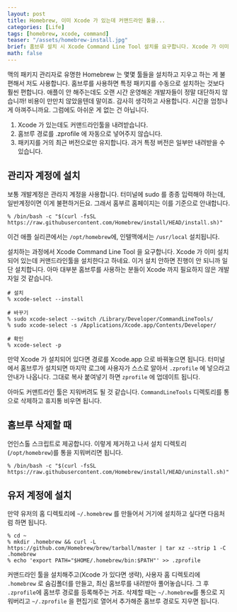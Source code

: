 ```yaml
---
layout: post
title: Homebrew, 이미 Xcode 가 있는데 커맨드라인 툴을...
categories: [Life]
tags: [homebrew, xcode, command]
teaser: "/assets/homebrew-install.jpg"
brief: 홈브루 설치 시 Xcode Command Line Tool 설치를 요구합니다. Xcode 가 이미 깔려 있어는데 설치한다고 합니다. 거부하면 진행되지 않으니까 일단 설치하고 난 뒤에 되돌려놓으면 됩니다.
math: false
---
```


맥의 패키지 관리자로 유명한 Homebrew 는 몇몇 툴들을 설치하고 지우고 하는 게 불편해서 저도 사용합니다. 홈브루를 사용하면 특정 패키지를 수동으로 설치하는 것보다 훨씬 편합니다. 애플이 안 해주는데도 오랜 시간 운영해온 개발자들이 정말 대단하지 않습니까! 비용이 만만치 않았을텐데 말이죠. 감사히 생각하고 사용합니다. 시간을 엄청나게 아껴주니까요. 그럼에도 아쉬운 게 없는 건 아닙니다.

1. Xcode 가 있는데도 커맨드라인툴을 내려받습니다.
2. 홈브루 경로를 .zprofile 에 자동으로 넣어주지 않습니다.
3. 패키지를 거의 최근 버전으로만 유지합니다. 과거 특정 버전은 일부만 내려받을 수 있습니다.


## 관리자 계정에 설치
보통 개발계정은 관라지 계정을 사용합니다. 터미널에 sudo 를 종종 입력해야 하는데, 일반계정이면 이게 불편하거든요. 그래서 홈부르 홈페이지는 이를 기준으로 안내합니다.

```shell
% /bin/bash -c "$(curl -fsSL https://raw.githubusercontent.com/Homebrew/install/HEAD/install.sh)"
```

이건 애플 실리콘에서는 `/opt/homebrew`에, 인텔맥에서는 `/usr/local` 설치됩니다.

설치하는 과정에서 Xcode Command Line Tool 을 요구합니다. Xcode 가 이미 설치되어 있는데 커맨드라인툴을 설치한다고 하네요. 이거 설치 안하면 진행이 안 되니까 일단 설치합니다. 아마 대부분 홈브루를 사용하는 분들이 Xcode 까지 필요하지 않은 개발자일 것 같습니다.

```shell
# 설치
% xcode-select --install

# 바꾸기
% sudo xcode-select --switch /Library/Developer/CommandLineTools/
% sudo xcode-select -s /Applications/Xcode.app/Contents/Developer/

# 확인
% xcode-select -p
```

만약 Xcode 가 설치되어 있다면 경로를 Xcode.app 으로 바꿔놓으면 됩니다. 터미널에서 홈브루가 설치되면 마지막 로그에 사용자가 스스로 알아서 `.zprofile` 에 넣으라고 안내가 나옵니다. 그대로 복사 붙여넣기 하면 `zprofile` 에 업데이트 됩니다.

아마도 커맨트라인 툴은 지워버려도 될 것 같습니다. `CommandLineTools` 디렉토리를 통으로 삭제하고 휴지통 비우면 됩니다.


## 홈브루 삭제할 때
언인스톨 스크립트로 제공합니다. 이렇게 제거하고 나서 설치 디렉토리 (`/opt/homebrew`)를 통을 지워버리면 됩니다.

```shell
% /bin/bash -c "$(curl -fsSL https://raw.githubusercontent.com/Homebrew/install/HEAD/uninstall.sh)"
```


## 유저 계정에 설치
만약 유저의 홈 디렉토리에 `~/.homebrew` 를 만들어서 거기에 설치하고 싶다면 다음처럼 하면 됩니다.

```shell
% cd ~
% mkdir .homebrew && curl -L https://github.com/Homebrew/brew/tarball/master | tar xz --strip 1 -C .homebrew
% echo 'export PATH="$HOME/.homebrew/bin:$PATH"' >> .zprofile
```

커맨드라인 툴을 설치해주고(Xcode 가 있다면 생략), 사용자 홈 디렉토리에 `.homebrew` 로 숨김폴더를 만들고, 최신 홈브루를 내려받아 풀어놓습니다. 그 후 `.zprofile`에 홈브루 경로를 등록해주는 거죠. 삭제할 때는 `~/.homebrew`를 통으로 지워버리고 `~/.zprofile` 을 편집기로 열어서 추가해준 홈브루 경로도 지우면 됩니다.

